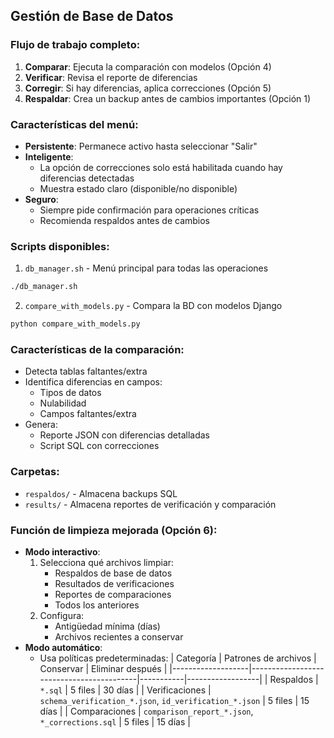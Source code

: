 ## Gestión de Base de Datos

### Flujo de trabajo completo:
1. **Comparar**: Ejecuta la comparación con modelos (Opción 4)
2. **Verificar**: Revisa el reporte de diferencias
3. **Corregir**: Si hay diferencias, aplica correcciones (Opción 5)
4. **Respaldar**: Crea un backup antes de cambios importantes (Opción 1)

### Características del menú:
- **Persistente**: Permanece activo hasta seleccionar "Salir"
- **Inteligente**: 
  - La opción de correcciones solo está habilitada cuando hay diferencias detectadas
  - Muestra estado claro (disponible/no disponible)
- **Seguro**: 
  - Siempre pide confirmación para operaciones críticas
  - Recomienda respaldos antes de cambios

### Scripts disponibles:
1. `db_manager.sh` - Menú principal para todas las operaciones
```bash
./db_manager.sh
```

2. `compare_with_models.py` - Compara la BD con modelos Django
```bash
python compare_with_models.py
```

### Características de la comparación:
- Detecta tablas faltantes/extra
- Identifica diferencias en campos:
  - Tipos de datos
  - Nulabilidad
  - Campos faltantes/extra
- Genera:
  - Reporte JSON con diferencias detalladas
  - Script SQL con correcciones

### Carpetas:
- `respaldos/` - Almacena backups SQL
- `results/` - Almacena reportes de verificación y comparación

### Función de limpieza mejorada (Opción 6):
- **Modo interactivo**:
  1. Selecciona qué archivos limpiar:
     - Respaldos de base de datos
     - Resultados de verificaciones
     - Reportes de comparaciones
     - Todos los anteriores
  2. Configura:
     - Antigüedad mínima (días)
     - Archivos recientes a conservar
- **Modo automático**:
  - Usa políticas predeterminadas:
    | Categoría         | Patrones de archivos                     | Conservar | Eliminar después |
    |-------------------|------------------------------------------|-----------|------------------|
    | Respaldos         | `*.sql`                                  | 5 files   | 30 días          |
    | Verificaciones    | `schema_verification_*.json`, `id_verification_*.json` | 5 files   | 15 días          |
    | Comparaciones     | `comparison_report_*.json`, `*_corrections.sql` | 5 files   | 15 días          |

